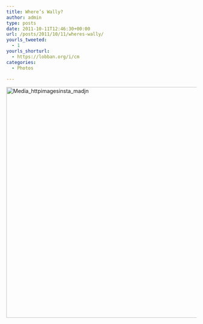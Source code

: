 ```yaml
---
title: Where’s Wally?
author: admin
type: posts
date: 2011-10-11T12:46:30+00:00
url: /posts/2011/10/11/wheres-wally/
yourls_tweeted:
  - 1
yourls_shorturl:
  - https://lobban.org/i/cm
categories:
  - Photos

---
```

<div class='posterous_autopost'>
  <a href="http://instagr.am/p/P0HBu/"></p> 
  
  <div class='p_embed p_image_embed'>
    <a href="http://posterous.com/getfile/files.posterous.com/nonimage/GlIvauzimpEDxCpgogxvpnmzDjBeczpfdjIAskuzmGtEenlqgAFlBxFtAsip/media_httpimagesinsta_mADjn.jpg.scaled1000.jpg"><img alt="Media_httpimagesinsta_madjn" height="612" src="https://posterous.com/getfile/files.posterous.com/nonimage/GlIvauzimpEDxCpgogxvpnmzDjBeczpfdjIAskuzmGtEenlqgAFlBxFtAsip/media_httpimagesinsta_mADjn.jpg.scaled1000.jpg" width="612" /></a>
  </div>
  
  <p>
    </a></div>
